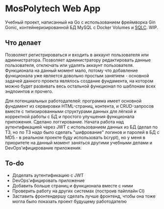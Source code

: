 # MosPolytech Web App
Учебный проект, написанный на Go с использованием фреймворка Gin Gonic, контейнеризированной БД MySQL с Docker Volumes и [SQLC](https://sqlc.dev). WIP.

## Что делает
Позволяет регистрироваться и входить в аккаунт пользователя или администратора. Позволяет администратору редактировать данные пользователя, отключать или удалять аккаунт пользователя. Функционала на данный момент мало, потому что добавление функционала уже является довольно простым занятием - основной задачей данного проекта являлось создание фундамента, на котором можно будет развивать весь остальной функционал по шаблонам всех эндпоинтов и прочего.

Для потенциальных работодателей: программа имеет основной фундамент из сервировки HTML-страниц, контента, и CRUD-запросов вместе с типизированными структурами данных для лёгкой и корректной работы с БД и простого улучшения функционала приложения. Сделано логгирование. Начата работа над аутентификацией через JWT с использованием данных из БД (делал по ТЗ, но по ТЗ надо было сделать "шифрование" логинов и паролей в БД с MD5 - в реальном проекте буду использовать bcrypt), но у меня в приоритете на данный момент заняться другими учебными делами и DevOps'ифицирование приложения.

## To-do
- Доделать аутентификацию с JWT
- DevOps'ифицировать приложение
- Добавить больше страниц и функционала вместе с ними
- Проверить работу на других системах (построив пайплайн CI)
- Заставить фронтендершу сделать лучше фронтенд, чтобы она тоже могла было показать проект будущему работодателю
